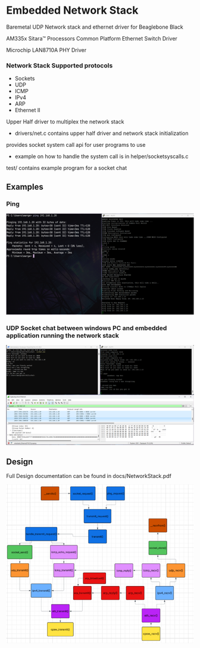 # Embedded Network Stack

Baremetal UDP Network stack and ethernet driver for Beaglebone Black

AM335x Sitara™ Processors Common Platform Ethernet Switch Driver

Microchip LAN8710A PHY Driver

### Network Stack Supported protocols
- Sockets
- UDP
- ICMP
- IPv4
- ARP
- Ethernet II

Upper Half driver to multiplex the network stack
- drivers/net.c contains upper half driver and network stack initialization

provides socket system call api for user programs to use
- example on how to handle the system call is in helper/socketsyscalls.c

test/ contains example program for a socket chat

## Examples

### Ping

![alt text](https://github.com/marwan475/Embedded-Network-Stack/blob/main/docs/ping.png)

### UDP Socket chat between windows PC and embedded application running the network stack

![alt text](https://github.com/marwan475/Embedded-Network-Stack/blob/main/docs/schat.png)

## Design

Full Design documentation can be found in docs/NetworkStack.pdf

![alt text](https://github.com/marwan475/Embedded-Network-Stack/blob/main/docs/Screenshot%202025-04-03%20043002.png)

